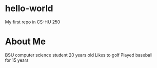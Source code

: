 # hello-world
My first repo in CS-HU 250
# About Me
BSU computer science student
20 years old
Likes to golf 
Played baseball for 15 years


